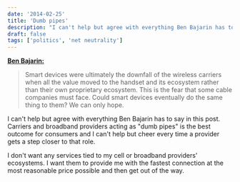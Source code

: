```yaml
---
date: '2014-02-25'
title: 'Dumb pipes'
description: "I can't help but agree with everything Ben Bajarin has to say in this post. Carriers and broadband providers acting as 'dumb pipes' is the best outcome for consumers and I can't help but cheer every time a provider gets a step closer to that role."
draft: false
tags: ['politics', 'net neutrality']
---
```


**[Ben Bajarin:](http://atbenbajarin.com/dumb-pipes/)**

> Smart devices were ultimately the downfall of the wireless carriers when all the value moved to the handset and its ecosystem rather than their own proprietary ecosystem. This is the fear that some cable companies must face. Could smart devices eventually do the same thing to them? We can only hope.<!-- excerpt -->

I can't help but agree with everything Ben Bajarin has to say in this post. Carriers and broadband providers acting as "dumb pipes" is the best outcome for consumers and I can't help but cheer every time a provider gets a step closer to that role.

I don't want any services tied to my cell or broadband providers' ecosystems. I want them to provide me with the fastest connection at the most reasonable price possible and then get out of the way.
